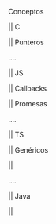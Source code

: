 Conceptos


|| C

|| Punteros



....


|| JS


|| Callbacks


|| Promesas

....



|| TS

|| Genéricos


|| 


....

|| Java


||

